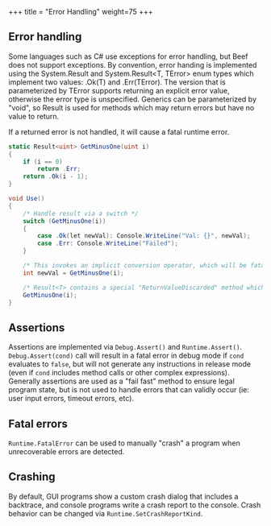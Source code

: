 +++
title = "Error Handling"
weight=75
+++

## Error handling

Some languages such as C# use exceptions for error handling, but Beef does not support exceptions. By convention, error handing is implemented using the System.Result<T> and System.Result<T, TError> enum types which implement two values: .Ok(T) and .Err(TError). The version that is parameterized by TError supports returning an explicit error value, otherwise the error type is unspecified. Generics can be parameterized by "void", so Result<void> is used for methods which may return errors but have no value to return.

If a returned error is not handled, it will cause a fatal runtime error.
```C#
static Result<uint> GetMinusOne(uint i)
{
	if (i == 0)
		return .Err;
	return .Ok(i - 1);	
}

void Use()
{
	/* Handle result via a switch */
	switch (GetMinusOne(i))
	{
		case .Ok(let newVal): Console.WriteLine("Val: {}", newVal);
		case .Err: Console.WriteLine("Failed");
	}

	/* This invokes an implicit conversion operator, which will be fatal at runtime if an error is returned */
	int newVal = GetMinusOne(i);

	/* Result<T> contains a special "ReturnValueDiscarded" method which is invoked to facilitate failing fatally on ignored returned errors here */
	GetMinusOne(i);
}
```

## Assertions

Assertions are implemented via `Debug.Assert()` and `Runtime.Assert()`. `Debug.Assert(cond)` call will result in a fatal error in debug mode if `cond` evaluates to `false`, but will not generate any instructions in release mode (even if `cond` includes method calls or other complex expressions). Generally assertions are used as a "fail fast" method to ensure legal program state, but is not used to handle errors that can validly occur (ie: user input errors, timeout errors, etc).

## Fatal errors

`Runtime.FatalError` can be used to manually "crash" a program when unrecoverable errors are detected.

## Crashing

By default, GUI programs show a custom crash dialog that includes a backtrace, and console programs write a crash report to the console. Crash behavior can be changed via `Runtime.SetCrashReportKind`.